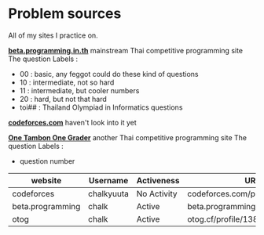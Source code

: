 # Problem sources
All of my sites I practice on.

[**beta.programming.in.th**](http://beta.programming.in.th/)  mainstream Thai competitive programming site
The question Labels :
- 00 : basic, any feggot could do these kind of questions
- 10 : intermediate, not so hard
- 11 : intermediate, but cooler numbers
- 20 : hard, but not that hard
- toi## : Thailand Olympiad in Informatics questions

[**codeforces.com**](http://codeforces.com/)  haven't look into it yet

[**One Tambon One Grader**](https://otog.cf/)  another Thai competitive programming site
The question Labels :
- question number

|website         |Username  |Activeness  |URL                              |
|----------------|----------|------------|---------------------------------|
|codeforces      |chalkyuuta|No Activity |codeforces.com/profile/chalkyuuta|
|beta.programming|chalk     |Active      |beta.programming.in.th           |
|otog            |chalk     |Active      |otog.cf/profile/1383             |
